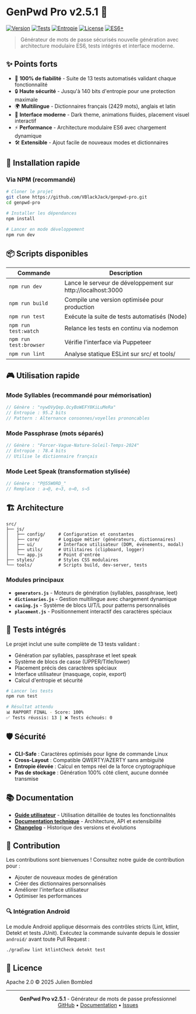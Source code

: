 # GenPwd Pro v2.5.1 🔐

[![Version](https://img.shields.io/badge/version-2.5.1-blue.svg)](https://github.com/VBlackJack/genpwd-pro)
[![Tests](https://img.shields.io/badge/tests-13%2F13%20passing-success.svg)](./tools/run_tests.js)
[![Entropie](https://img.shields.io/badge/entropy-up%20to%20140%20bits-purple.svg)](./docs/TECHNICAL.md)
[![License](https://img.shields.io/badge/license-Apache%202.0-blue.svg)](./LICENSE)
[![ES6+](https://img.shields.io/badge/ES6+-modern-orange.svg)](https://www.ecma-international.org/ecma-262/)

> Générateur de mots de passe sécurisés nouvelle génération avec architecture modulaire ES6, tests intégrés et interface moderne.

## ✨ Points forts

- 🎯 **100% de fiabilité** - Suite de 13 tests automatisés validant chaque fonctionnalité
- 🔒 **Haute sécurité** - Jusqu'à 140 bits d'entropie pour une protection maximale
- 🌍 **Multilingue** - Dictionnaires français (2429 mots), anglais et latin
- 🎨 **Interface moderne** - Dark theme, animations fluides, placement visuel interactif
- ⚡ **Performance** - Architecture modulaire ES6 avec chargement dynamique
- 🛠️ **Extensible** - Ajout facile de nouveaux modes et dictionnaires

## 🚀 Installation rapide

### Via NPM (recommandé)
```bash
# Cloner le projet
git clone https://github.com/VBlackJack/genpwd-pro.git
cd genpwd-pro

# Installer les dépendances
npm install

# Lancer en mode développement
npm run dev
```

## 📦 Scripts disponibles

| Commande | Description |
|----------|-------------|
| `npm run dev` | Lance le serveur de développement sur http://localhost:3000 |
| `npm run build` | Compile une version optimisée pour production |
| `npm run test` | Exécute la suite de tests automatisés (Node) |
| `npm run test:watch` | Relance les tests en continu via nodemon |
| `npm run test:browser` | Vérifie l'interface via Puppeteer |
| `npm run lint` | Analyse statique ESLint sur src/ et tools/ |

## 🎮 Utilisation rapide

### Mode Syllables (recommandé pour mémorisation)
```javascript
// Génère : "nywOVyQep.OcyBoWEFY8KiLuMeRa"
// Entropie : 95.2 bits
// Pattern : Alternance consonnes/voyelles prononcables
```

### Mode Passphrase (mots séparés)
```javascript
// Génère : "Forcer-Vague-Nature-Soleil-Temps-2024"
// Entropie : 78.4 bits
// Utilise le dictionnaire français
```

### Mode Leet Speak (transformation stylisée)
```javascript
// Génère : "P@55W0RD_"
// Remplace : a→@, e→3, o→0, s→5
```

## 🏗️ Architecture

```
src/
├── js/
│   ├── config/     # Configuration et constantes
│   ├── core/       # Logique métier (générateurs, dictionnaires)
│   ├── ui/         # Interface utilisateur (DOM, événements, modal)
│   ├── utils/      # Utilitaires (clipboard, logger)
│   └── app.js      # Point d'entrée
├── styles/         # Styles CSS modulaires
└── tools/          # Scripts build, dev-server, tests
```

### Modules principaux

- **`generators.js`** - Moteurs de génération (syllables, passphrase, leet)
- **`dictionaries.js`** - Gestion multilingue avec chargement dynamique
- **`casing.js`** - Système de blocs U/T/L pour patterns personnalisés
- **`placement.js`** - Positionnement interactif des caractères spéciaux

## 🔬 Tests intégrés

Le projet inclut une suite complète de 13 tests validant :
- Génération par syllables, passphrase et leet speak
- Système de blocs de casse (UPPER/Title/lower)
- Placement précis des caractères spéciaux
- Interface utilisateur (masquage, copie, export)
- Calcul d'entropie et sécurité

```bash
# Lancer les tests
npm run test

# Résultat attendu
📊 RAPPORT FINAL - Score: 100%
✅ Tests réussis: 13 | ❌ Tests échoués: 0
```

## 🛡️ Sécurité

- **CLI-Safe** : Caractères optimisés pour ligne de commande Linux
- **Cross-Layout** : Compatible QWERTY/AZERTY sans ambiguïté
- **Entropie élevée** : Calcul en temps réel de la force cryptographique
- **Pas de stockage** : Génération 100% côté client, aucune donnée transmise

## 📚 Documentation

- [**Guide utilisateur**](./docs/USER-GUIDE.md) - Utilisation détaillée de toutes les fonctionnalités
- [**Documentation technique**](./docs/TECHNICAL.md) - Architecture, API et extensibilité
- [**Changelog**](./CHANGELOG.md) - Historique des versions et évolutions

## 🤝 Contribution

Les contributions sont bienvenues ! Consultez notre guide de contribution pour :
- Ajouter de nouveaux modes de génération
- Créer des dictionnaires personnalisés
- Améliorer l'interface utilisateur
- Optimiser les performances

### 🔍 Intégration Android

Le module Android applique désormais des contrôles stricts (Lint, ktlint, Detekt et tests JUnit). Exécutez la commande suivante depuis le dossier `android/` avant toute Pull Request :

```bash
./gradlew lint ktlintCheck detekt test
```

## 📄 Licence

Apache 2.0 © 2025 Julien Bombled

---

<div align="center">
  <b>GenPwd Pro v2.5.1</b> - Générateur de mots de passe professionnel<br>
  <a href="https://github.com/VBlackJack/genpwd-pro">GitHub</a> •
  <a href="./docs/USER-GUIDE.md">Documentation</a> •
  <a href="https://github.com/VBlackJack/genpwd-pro/issues">Issues</a>
</div>

